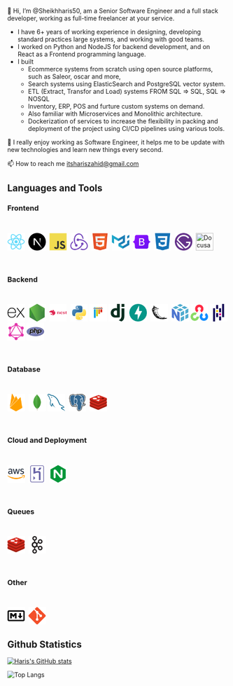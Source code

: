 👋 Hi, I’m @Sheikhharis50, am a Senior Software Engineer and a full stack developer, working as full-time freelancer at your service.

- I have 6+ years of working experience in designing, developing standard practices large systems, and working with good teams.
- I worked on Python and NodeJS for backend development, and on React as a Frontend programming language.
- I built
  - Ecommerce systems from scratch using open source platforms, such as Saleor, oscar and more,
  - Search systems using ElasticSearch and PostgreSQL vector system.
  - ETL (Extract, Transfor and Load) systems FROM SQL => SQL, SQL => NOSQL
  - Inventory, ERP, POS and furture custom systems on demand.
  - Also familiar with Microservices and Monolithic architecture.
  - Dockerization of services to increase the flexibility in packing and deployment of the project using CI/CD pipelines using various tools.

🌱 I really enjoy working as Software Engineer, it helps me to be update with new technologies and learn new things every second.

📫 How to reach me <itshariszahid@gmail.com>

## Languages and Tools

### Frontend

<div style="padding-top: 30px; padding-bottom: 30px; ">
  <img src="https://github.com/devicons/devicon/blob/master/icons/react/react-original.svg" title="React" alt="React" width="40" height="40"/>&nbsp;
  <img src="https://github.com/devicons/devicon/blob/master/icons/nextjs/nextjs-original.svg" title="NextJS" alt="NextJS" width="40" height="40"/>&nbsp;
  <img src="https://github.com/devicons/devicon/blob/master/icons/javascript/javascript-original.svg" title="JavaScript" alt="JavaScript" width="40" height="40"/>&nbsp;
  <img src="https://github.com/devicons/devicon/blob/master/icons/redux/redux-original.svg" title="Redux" alt="Redux " width="40" height="40"/>&nbsp;
  <img src="https://github.com/devicons/devicon/blob/master/icons/html5/html5-original.svg" title="HTML5" alt="HTML" width="40" height="40"/>&nbsp;
  <img src="https://github.com/devicons/devicon/blob/master/icons/materialui/materialui-original.svg" title="Material UI" alt="Material UI" width="40" height="40"/>&nbsp;
  <img src="https://github.com/devicons/devicon/blob/master/icons/bootstrap/bootstrap-original.svg"  title="Bootstrap" alt="Bootstrap" width="40" height="40"/>&nbsp;
  <img src="https://github.com/devicons/devicon/blob/master/icons/css3/css3-plain.svg"  title="CSS3" alt="CSS" width="40" height="40"/>&nbsp;
  <img src="https://github.com/devicons/devicon/blob/master/icons/gatsby/gatsby-original.svg" title="Gatsby"  alt="Gatsby" width="40" height="40"/>&nbsp;
  <img src="https://docusaurus.io/img/docusaurus.svg" title="Docusaurus"**alt="Docusaurus" width="40" height="40"/>
</div>

### Backend

<div style="padding-top: 30px; padding-bottom: 30px; ">
  <img src="https://github.com/devicons/devicon/blob/master/icons/express/express-original.svg"  title="Express" alt="Express" width="40" height="40"/>&nbsp;
  <img src="https://github.com/devicons/devicon/blob/master/icons/nodejs/nodejs-original.svg" title="NodeJS" alt="NodeJS" width="40" height="40"/>&nbsp;
  <img src="https://github.com/devicons/devicon/blob/master/icons/nestjs/nestjs-original-wordmark.svg" title="NestJS" alt="NestJS" width="40" height="40"/>&nbsp;
  <img src="https://github.com/devicons/devicon/blob/master/icons/python/python-original.svg" title="Python" alt="Python" width="40" height="40"/>  
  <img src="https://github.com/devicons/devicon/blob/master/icons/pytest/pytest-original.svg" title="Pytest" alt="Pytest" width="40" height="40"/>  
  <img src="https://github.com/devicons/devicon/blob/master/icons/django/django-plain.svg" title="Django" alt="Django" width="40" height="40"/>&nbsp;
  <img src="https://github.com/devicons/devicon/blob/master/icons/fastapi/fastapi-plain.svg" title="FastApi" alt="FastApi" width="40" height="40"/>&nbsp;
  <img src="https://github.com/devicons/devicon/blob/master/icons/flask/flask-original.svg" title="Flask" alt="Flask" width="40" height="40"/>&nbsp;
  <img src="https://github.com/devicons/devicon/blob/master/icons/numpy/numpy-original.svg" title="NumPy" alt="NumPy" width="40" height="40"/>  
  <img src="https://github.com/devicons/devicon/blob/master/icons/opencv/opencv-original.svg" title="OpenCV" alt="OpenCV" width="40" height="40"/>  
  <img src="https://github.com/devicons/devicon/blob/master/icons/pandas/pandas-original.svg" title="Pandas" alt="Pandas" width="40" height="40"/>  
  <img src="https://github.com/devicons/devicon/blob/master/icons/graphql/graphql-plain.svg" title="GraphQL" alt="GraphQL" width="40" height="40"/>  
  <img src="https://github.com/devicons/devicon/blob/master/icons/php/php-original.svg" title="PHP" alt="PHP" width="40" height="40"/>  
</div>

### Database

<div style="padding-top: 30px; padding-bottom: 30px; ">
  <img src="https://github.com/devicons/devicon/blob/master/icons/firebase/firebase-plain.svg" title="Firebase" alt="Firebase" width="40" height="40"/>&nbsp;
  <img src="https://github.com/devicons/devicon/blob/master/icons/mongodb/mongodb-original.svg" title="MongoDB" alt="MongoDB" width="40" height="40"/>
  <img src="https://github.com/devicons/devicon/blob/master/icons/mysql/mysql-original.svg" title="MySQL"  alt="MySQL" width="40" height="40"/>&nbsp;
  <img src="https://github.com/devicons/devicon/blob/master/icons/postgresql/postgresql-original.svg" title="PostgreSQL"  alt="PostgreSQL" width="40" height="40"/>&nbsp;
  <img src="https://github.com/devicons/devicon/blob/master/icons/redis/redis-original.svg" title="Redis"  alt="Redis" width="40" height="40"/>&nbsp;
</div>

### Cloud and Deployment

<div style="padding-top: 30px; padding-bottom: 30px; ">
  <img src="https://github.com/devicons/devicon/blob/master/icons/amazonwebservices/amazonwebservices-original-wordmark.svg" title="AWS" alt="AWS" width="40" height="40"/>&nbsp;
  <img src="https://github.com/devicons/devicon/blob/master/icons/heroku/heroku-original.svg"  title="Heroku" alt="Heroku" width="40" height="40"/>&nbsp;
  <img src="https://github.com/devicons/devicon/blob/master/icons/nginx/nginx-original.svg"  title="Nginx" alt="Nginx" width="40" height="40"/>&nbsp;
</div>

### Queues

<div style="padding-top: 30px; padding-bottom: 30px; ">
  <img src="https://github.com/devicons/devicon/blob/master/icons/redis/redis-original.svg" title="Redis"  alt="Redis" width="40" height="40"/>&nbsp;
  <img src="https://github.com/devicons/devicon/blob/master/icons/apachekafka/apachekafka-original.svg"  title="Apache Kafka" alt="Apache Kafka" width="40" height="40"/>&nbsp;
</div>

### Other
  
<div style="padding-top: 30px; padding-bottom: 30px; ">
  <img src="https://github.com/devicons/devicon/blob/master/icons/markdown/markdown-original.svg"  title="Markdown" alt="Markdown" width="40" height="40"/>&nbsp;
  <img src="https://github.com/devicons/devicon/blob/master/icons/git/git-original.svg" title="Git" **alt="Git" width="40" height="40"/>&nbsp;
  
## Github Statistics

[![Haris's GitHub stats](https://github-readme-stats-gamma-mocha-31.vercel.app/api?username=sheikhharis50&count_private=true&show_icons=true&theme=dark&show_owner=true)](https://github.com/Sheikhharis50)

![Top Langs](https://github-readme-stats-gamma-mocha-31.vercel.app/api/top-langs/?username=sheikhharis50&theme=vision-friendly-dark&langs_count=8&size_weight=0.5&count_weight=0.5)

<!---
Sheikhharis50/Sheikhharis50 is a ✨ special ✨ repository because its `README.md` (this file) appears on your GitHub profile.
You can click the Preview link to take a look at your changes.
--->

